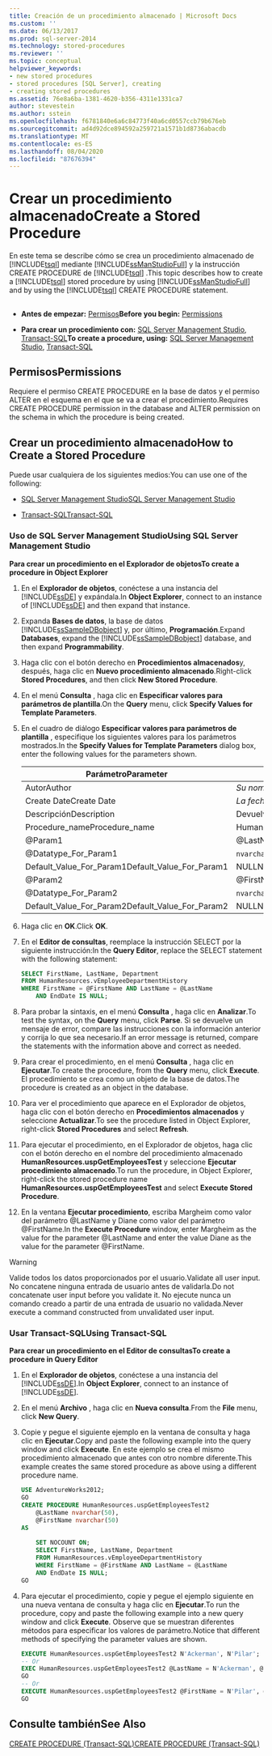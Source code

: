 ```yaml
---
title: Creación de un procedimiento almacenado | Microsoft Docs
ms.custom: ''
ms.date: 06/13/2017
ms.prod: sql-server-2014
ms.technology: stored-procedures
ms.reviewer: ''
ms.topic: conceptual
helpviewer_keywords:
- new stored procedures
- stored procedures [SQL Server], creating
- creating stored procedures
ms.assetid: 76e8a6ba-1381-4620-b356-4311e1331ca7
author: stevestein
ms.author: sstein
ms.openlocfilehash: f6781840e6a6c84773f40a6cd0557ccb79b676eb
ms.sourcegitcommit: ad4d92dce894592a259721a1571b1d8736abacdb
ms.translationtype: MT
ms.contentlocale: es-ES
ms.lasthandoff: 08/04/2020
ms.locfileid: "87676394"
---
```

# <a name="create-a-stored-procedure"></a><span data-ttu-id="d23ae-102">Crear un procedimiento almacenado</span><span class="sxs-lookup"><span data-stu-id="d23ae-102">Create a Stored Procedure</span></span>
  <span data-ttu-id="d23ae-103">En este tema se describe cómo se crea un procedimiento almacenado de [!INCLUDE[tsql](../../includes/tsql-md.md)] mediante [!INCLUDE[ssManStudioFull](../../includes/ssmanstudiofull-md.md)] y la instrucción CREATE PROCEDURE de [!INCLUDE[tsql](../../includes/tsql-md.md)] .</span><span class="sxs-lookup"><span data-stu-id="d23ae-103">This topic describes how to create a [!INCLUDE[tsql](../../includes/tsql-md.md)] stored procedure by using [!INCLUDE[ssManStudioFull](../../includes/ssmanstudiofull-md.md)] and by using the [!INCLUDE[tsql](../../includes/tsql-md.md)] CREATE PROCEDURE statement.</span></span>  
  
##  <a name="Top"></a>   
-   <span data-ttu-id="d23ae-104">**Antes de empezar:**  [Permisos](#Permissions)</span><span class="sxs-lookup"><span data-stu-id="d23ae-104">**Before you begin:**  [Permissions](#Permissions)</span></span>  
  
-   <span data-ttu-id="d23ae-105">**Para crear un procedimiento con:**  [SQL Server Management Studio](#SSMSProcedure), [Transact-SQL](#TsqlProcedure)</span><span class="sxs-lookup"><span data-stu-id="d23ae-105">**To create a procedure, using:**  [SQL Server Management Studio](#SSMSProcedure), [Transact-SQL](#TsqlProcedure)</span></span>  
  
##  <a name="permissions"></a><a name="Permissions"></a> <span data-ttu-id="d23ae-106">Permisos</span><span class="sxs-lookup"><span data-stu-id="d23ae-106">Permissions</span></span>  
 <span data-ttu-id="d23ae-107">Requiere el permiso CREATE PROCEDURE en la base de datos y el permiso ALTER en el esquema en el que se va a crear el procedimiento.</span><span class="sxs-lookup"><span data-stu-id="d23ae-107">Requires CREATE PROCEDURE permission in the database and ALTER permission on the schema in which the procedure is being created.</span></span>  
  
##  <a name="how-to-create-a-stored-procedure"></a><a name="Procedures"></a> <span data-ttu-id="d23ae-108">Crear un procedimiento almacenado</span><span class="sxs-lookup"><span data-stu-id="d23ae-108">How to Create a Stored Procedure</span></span>  
 <span data-ttu-id="d23ae-109">Puede usar cualquiera de los siguientes medios:</span><span class="sxs-lookup"><span data-stu-id="d23ae-109">You can use one of the following:</span></span>  
  
-   [<span data-ttu-id="d23ae-110">SQL Server Management Studio</span><span class="sxs-lookup"><span data-stu-id="d23ae-110">SQL Server Management Studio</span></span>](#SSMSProcedure)  
  
-   [<span data-ttu-id="d23ae-111">Transact-SQL</span><span class="sxs-lookup"><span data-stu-id="d23ae-111">Transact-SQL</span></span>](#TsqlProcedure)  
  
###  <a name="using-sql-server-management-studio"></a><a name="SSMSProcedure"></a> <span data-ttu-id="d23ae-112">Uso de SQL Server Management Studio</span><span class="sxs-lookup"><span data-stu-id="d23ae-112">Using SQL Server Management Studio</span></span>  
 <span data-ttu-id="d23ae-113">**Para crear un procedimiento en el Explorador de objetos**</span><span class="sxs-lookup"><span data-stu-id="d23ae-113">**To create a procedure in Object Explorer**</span></span>  
  
1.  <span data-ttu-id="d23ae-114">En el **Explorador de objetos**, conéctese a una instancia del [!INCLUDE[ssDE](../../includes/ssde-md.md)] y expándala.</span><span class="sxs-lookup"><span data-stu-id="d23ae-114">In **Object Explorer**, connect to an instance of [!INCLUDE[ssDE](../../includes/ssde-md.md)] and then expand that instance.</span></span>  
  
2.  <span data-ttu-id="d23ae-115">Expanda **Bases de datos**, la base de datos [!INCLUDE[ssSampleDBobject](../../includes/sssampledbobject-md.md)] y, por último, **Programación**.</span><span class="sxs-lookup"><span data-stu-id="d23ae-115">Expand **Databases**, expand the [!INCLUDE[ssSampleDBobject](../../includes/sssampledbobject-md.md)] database, and then expand **Programmability**.</span></span>  
  
3.  <span data-ttu-id="d23ae-116">Haga clic con el botón derecho en **Procedimientos almacenados**y, después, haga clic en **Nuevo procedimiento almacenado**.</span><span class="sxs-lookup"><span data-stu-id="d23ae-116">Right-click **Stored Procedures**, and then click **New Stored Procedure**.</span></span>  
  
4.  <span data-ttu-id="d23ae-117">En el menú **Consulta** , haga clic en **Especificar valores para parámetros de plantilla**.</span><span class="sxs-lookup"><span data-stu-id="d23ae-117">On the **Query** menu, click **Specify Values for Template Parameters**.</span></span>  
  
5.  <span data-ttu-id="d23ae-118">En el cuadro de diálogo **Especificar valores para parámetros de plantilla** , especifique los siguientes valores para los parámetros mostrados.</span><span class="sxs-lookup"><span data-stu-id="d23ae-118">In the **Specify Values for Template Parameters** dialog box, enter the following values for the parameters shown.</span></span>  
  
    |<span data-ttu-id="d23ae-119">Parámetro</span><span class="sxs-lookup"><span data-stu-id="d23ae-119">Parameter</span></span>|<span data-ttu-id="d23ae-120">Value</span><span class="sxs-lookup"><span data-stu-id="d23ae-120">Value</span></span>|  
    |---------------|-----------|  
    |<span data-ttu-id="d23ae-121">Autor</span><span class="sxs-lookup"><span data-stu-id="d23ae-121">Author</span></span>|<span data-ttu-id="d23ae-122">*Su nombre.*</span><span class="sxs-lookup"><span data-stu-id="d23ae-122">*Your name*</span></span>|  
    |<span data-ttu-id="d23ae-123">Create Date</span><span class="sxs-lookup"><span data-stu-id="d23ae-123">Create Date</span></span>|<span data-ttu-id="d23ae-124">*La fecha de hoy.*</span><span class="sxs-lookup"><span data-stu-id="d23ae-124">*Today's date*</span></span>|  
    |<span data-ttu-id="d23ae-125">Descripción</span><span class="sxs-lookup"><span data-stu-id="d23ae-125">Description</span></span>|<span data-ttu-id="d23ae-126">Devuelve datos de empleado.</span><span class="sxs-lookup"><span data-stu-id="d23ae-126">Returns employee data.</span></span>|  
    |<span data-ttu-id="d23ae-127">Procedure_name</span><span class="sxs-lookup"><span data-stu-id="d23ae-127">Procedure_name</span></span>|<span data-ttu-id="d23ae-128">HumanResources.uspGetEmployeesTest</span><span class="sxs-lookup"><span data-stu-id="d23ae-128">HumanResources.uspGetEmployeesTest</span></span>|  
    |@Param1|@LastName|  
    |@Datatype_For_Param1|<span data-ttu-id="d23ae-129">`nvarchar`(50)</span><span class="sxs-lookup"><span data-stu-id="d23ae-129">`nvarchar`(50)</span></span>|  
    |<span data-ttu-id="d23ae-130">Default_Value_For_Param1</span><span class="sxs-lookup"><span data-stu-id="d23ae-130">Default_Value_For_Param1</span></span>|<span data-ttu-id="d23ae-131">NULL</span><span class="sxs-lookup"><span data-stu-id="d23ae-131">NULL</span></span>|  
    |@Param2|@FirstName|  
    |@Datatype_For_Param2|<span data-ttu-id="d23ae-132">`nvarchar`(50)</span><span class="sxs-lookup"><span data-stu-id="d23ae-132">`nvarchar`(50)</span></span>|  
    |<span data-ttu-id="d23ae-133">Default_Value_For_Param2</span><span class="sxs-lookup"><span data-stu-id="d23ae-133">Default_Value_For_Param2</span></span>|<span data-ttu-id="d23ae-134">NULL</span><span class="sxs-lookup"><span data-stu-id="d23ae-134">NULL</span></span>|  
  
6.  <span data-ttu-id="d23ae-135">Haga clic en **OK**.</span><span class="sxs-lookup"><span data-stu-id="d23ae-135">Click **OK**.</span></span>  
  
7.  <span data-ttu-id="d23ae-136">En el **Editor de consultas**, reemplace la instrucción SELECT por la siguiente instrucción:</span><span class="sxs-lookup"><span data-stu-id="d23ae-136">In the **Query Editor**, replace the SELECT statement with the following statement:</span></span>  
  
    ```sql  
    SELECT FirstName, LastName, Department  
    FROM HumanResources.vEmployeeDepartmentHistory  
    WHERE FirstName = @FirstName AND LastName = @LastName  
        AND EndDate IS NULL;  
    ```  
  
8.  <span data-ttu-id="d23ae-137">Para probar la sintaxis, en el menú **Consulta** , haga clic en **Analizar**.</span><span class="sxs-lookup"><span data-stu-id="d23ae-137">To test the syntax, on the **Query** menu, click **Parse**.</span></span> <span data-ttu-id="d23ae-138">Si se devuelve un mensaje de error, compare las instrucciones con la información anterior y corrija lo que sea necesario.</span><span class="sxs-lookup"><span data-stu-id="d23ae-138">If an error message is returned, compare the statements with the information above and correct as needed.</span></span>  
  
9. <span data-ttu-id="d23ae-139">Para crear el procedimiento, en el menú **Consulta** , haga clic en **Ejecutar**.</span><span class="sxs-lookup"><span data-stu-id="d23ae-139">To create the procedure, from  the **Query** menu, click **Execute**.</span></span> <span data-ttu-id="d23ae-140">El procedimiento se crea como un objeto de la base de datos.</span><span class="sxs-lookup"><span data-stu-id="d23ae-140">The procedure is created as an object in the database.</span></span>  
  
10. <span data-ttu-id="d23ae-141">Para ver el procedimiento que aparece en el Explorador de objetos, haga clic con el botón derecho en **Procedimientos almacenados** y seleccione **Actualizar**.</span><span class="sxs-lookup"><span data-stu-id="d23ae-141">To see the procedure listed in Object Explorer, right-click **Stored Procedures** and select **Refresh**.</span></span>  
  
11. <span data-ttu-id="d23ae-142">Para ejecutar el procedimiento, en el Explorador de objetos, haga clic con el botón derecho en el nombre del procedimiento almacenado **HumanResources.uspGetEmployeesTest** y seleccione **Ejecutar procedimiento almacenado**.</span><span class="sxs-lookup"><span data-stu-id="d23ae-142">To run the procedure, in Object Explorer, right-click the stored procedure name **HumanResources.uspGetEmployeesTest** and select **Execute Stored Procedure**.</span></span>  
  
12. <span data-ttu-id="d23ae-143">En la ventana **Ejecutar procedimiento**, escriba Margheim como valor del parámetro @LastName y Diane como valor del parámetro @FirstName.</span><span class="sxs-lookup"><span data-stu-id="d23ae-143">In the **Execute Procedure** window, enter Margheim as the value for the parameter @LastName and enter the value Diane as the value for the parameter @FirstName.</span></span>  
  
> [!WARNING]  
>  <span data-ttu-id="d23ae-144">Valide todos los datos proporcionados por el usuario.</span><span class="sxs-lookup"><span data-stu-id="d23ae-144">Validate all user input.</span></span> <span data-ttu-id="d23ae-145">No concatene ninguna entrada de usuario antes de validarla.</span><span class="sxs-lookup"><span data-stu-id="d23ae-145">Do not concatenate user input before you validate it.</span></span> <span data-ttu-id="d23ae-146">No ejecute nunca un comando creado a partir de una entrada de usuario no validada.</span><span class="sxs-lookup"><span data-stu-id="d23ae-146">Never execute a command constructed from unvalidated user input.</span></span>  
  
###  <a name="using-transact-sql"></a><a name="TsqlProcedure"></a> <span data-ttu-id="d23ae-147">Usar Transact-SQL</span><span class="sxs-lookup"><span data-stu-id="d23ae-147">Using Transact-SQL</span></span>  
 <span data-ttu-id="d23ae-148">**Para crear un procedimiento en el Editor de consultas**</span><span class="sxs-lookup"><span data-stu-id="d23ae-148">**To create a procedure in Query Editor**</span></span>  
  
1.  <span data-ttu-id="d23ae-149">En el **Explorador de objetos**, conéctese a una instancia del [!INCLUDE[ssDE](../../includes/ssde-md.md)].</span><span class="sxs-lookup"><span data-stu-id="d23ae-149">In **Object Explorer**, connect to an instance of [!INCLUDE[ssDE](../../includes/ssde-md.md)].</span></span>  
  
2.  <span data-ttu-id="d23ae-150">En el menú **Archivo** , haga clic en **Nueva consulta**.</span><span class="sxs-lookup"><span data-stu-id="d23ae-150">From the **File** menu, click **New Query**.</span></span>  
  
3.  <span data-ttu-id="d23ae-151">Copie y pegue el siguiente ejemplo en la ventana de consulta y haga clic en **Ejecutar**.</span><span class="sxs-lookup"><span data-stu-id="d23ae-151">Copy and paste the following example into the query window and click **Execute**.</span></span> <span data-ttu-id="d23ae-152">En este ejemplo se crea el mismo procedimiento almacenado que antes con otro nombre diferente.</span><span class="sxs-lookup"><span data-stu-id="d23ae-152">This example creates the same stored procedure as above using a different procedure name.</span></span>  
  
    ```sql
    USE AdventureWorks2012;  
    GO  
    CREATE PROCEDURE HumanResources.uspGetEmployeesTest2   
        @LastName nvarchar(50),   
        @FirstName nvarchar(50)   
    AS
  
        SET NOCOUNT ON;  
        SELECT FirstName, LastName, Department  
        FROM HumanResources.vEmployeeDepartmentHistory  
        WHERE FirstName = @FirstName AND LastName = @LastName  
        AND EndDate IS NULL;  
    GO
    ```  
  
4.  <span data-ttu-id="d23ae-153">Para ejecutar el procedimiento, copie y pegue el ejemplo siguiente en una nueva ventana de consulta y haga clic en **Ejecutar**.</span><span class="sxs-lookup"><span data-stu-id="d23ae-153">To run the procedure, copy and paste the following example into a new query window and click **Execute**.</span></span> <span data-ttu-id="d23ae-154">Observe que se muestran diferentes métodos para especificar los valores de parámetro.</span><span class="sxs-lookup"><span data-stu-id="d23ae-154">Notice that different methods of specifying the parameter values are shown.</span></span>  
  
    ```sql
    EXECUTE HumanResources.uspGetEmployeesTest2 N'Ackerman', N'Pilar';  
    -- Or  
    EXEC HumanResources.uspGetEmployeesTest2 @LastName = N'Ackerman', @FirstName = N'Pilar';  
    GO  
    -- Or  
    EXECUTE HumanResources.uspGetEmployeesTest2 @FirstName = N'Pilar', @LastName = N'Ackerman';  
    GO
    ```  
  
## <a name="see-also"></a><span data-ttu-id="d23ae-155">Consulte también</span><span class="sxs-lookup"><span data-stu-id="d23ae-155">See Also</span></span>  
 [<span data-ttu-id="d23ae-156">CREATE PROCEDURE &#40;Transact-SQL&#41;</span><span class="sxs-lookup"><span data-stu-id="d23ae-156">CREATE PROCEDURE &#40;Transact-SQL&#41;</span></span>](/sql/t-sql/statements/create-procedure-transact-sql)  
  